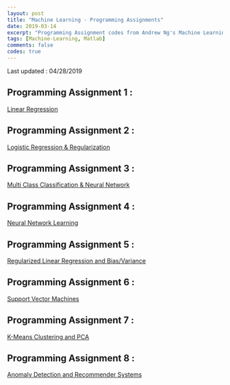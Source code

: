```yaml
---
layout: post
title: "Machine Learning - Programming Assignments"
date: 2019-03-14
excerpt: "Programming Assignment codes from Andrew Ng's Machine Learning Course in Course-Era"
tags: [Machine-Learning, Matlab]
comments: false
codes: true
---
```

Last updated : 04/28/2019

## Programming Assignment 1 :

<a class="btn btn-danger" href="{{ site.url }}/codes/machine-learning-ex1.zip"> Linear Regression  </a>

## Programming Assignment 2 :

<a class="btn btn-danger" href="{{ site.url }}/codes/machine-learning-ex2.zip"> Logistic Regression & Regularization </a>

## Programming Assignment 3 :

<a class="btn btn-danger" href="{{ site.url }}/codes/machine-learning-ex3.zip"> Multi Class Classification & Neural Network </a>

## Programming Assignment 4 :

<a class="btn btn-danger" href="{{ site.url }}/codes/machine-learning-ex4.zip"> Neural Network Learning </a>

## Programming Assignment 5 :

<a class="btn btn-danger" href="{{ site.url }}/codes/machine-learning-ex5.zip"> Regularized Linear Regression and Bias/Variance </a>


## Programming Assignment 6 :

<a class="btn btn-danger" href="{{ site.url }}/codes/machine-learning-ex6.zip"> Support Vector Machines </a>

## Programming Assignment 7 :

<a class="btn btn-danger" href="{{ site.url }}/codes/machine-learning-ex7.zip"> K-Means Clustering and PCA </a>

## Programming Assignment 8 :

<a class="btn btn-danger" href="{{ site.url }}/codes/machine-learning-ex8.zip"> Anomaly Detection and Recommender Systems </a>
